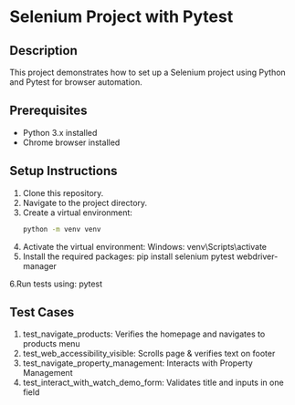 # Selenium Project with Pytest

## Description
This project demonstrates how to set up a Selenium project using Python and Pytest for browser automation.

## Prerequisites
- Python 3.x installed
- Chrome browser installed

## Setup Instructions

1. Clone this repository.
2. Navigate to the project directory.
3. Create a virtual environment:
   ```bash
   python -m venv venv
   
4. Activate the virtual environment:
Windows: venv\Scripts\activate
5. Install the required packages:
pip install selenium pytest webdriver-manager

6.Run tests using:
  pytest

## Test Cases
1. test_navigate_products: Verifies the homepage and navigates to products menu
2. test_web_accessibility_visible: Scrolls page & verifies text on footer
3. test_navigate_property_management: Interacts with Property Management
4. test_interact_with_watch_demo_form: Validates title and inputs in one field
